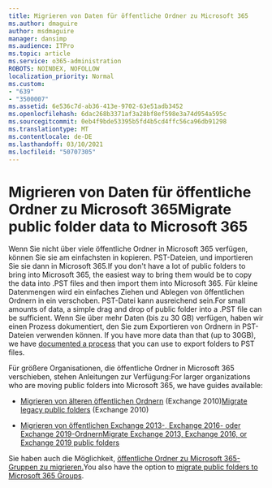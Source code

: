 ```yaml
---
title: Migrieren von Daten für öffentliche Ordner zu Microsoft 365
ms.author: dmaguire
author: msdmaguire
manager: dansimp
ms.audience: ITPro
ms.topic: article
ms.service: o365-administration
ROBOTS: NOINDEX, NOFOLLOW
localization_priority: Normal
ms.custom:
- "639"
- "3500007"
ms.assetid: 6e536c7d-ab36-413e-9702-63e51adb3452
ms.openlocfilehash: 6dac268b3371af3a28bf8ef598e3a74d954a595c
ms.sourcegitcommit: 0eb4f9bde53395b5fd4b5cd4ffc56ca96db91298
ms.translationtype: MT
ms.contentlocale: de-DE
ms.lasthandoff: 03/10/2021
ms.locfileid: "50707305"
---
```

# <a name="migrate-public-folder-data-to-microsoft-365"></a><span data-ttu-id="ada0d-102">Migrieren von Daten für öffentliche Ordner zu Microsoft 365</span><span class="sxs-lookup"><span data-stu-id="ada0d-102">Migrate public folder data to Microsoft 365</span></span>

<span data-ttu-id="ada0d-103">Wenn Sie nicht über viele öffentliche Ordner in Microsoft 365 verfügen, können Sie sie am einfachsten in kopieren. PST-Dateien, und importieren Sie sie dann in Microsoft 365.</span><span class="sxs-lookup"><span data-stu-id="ada0d-103">If you don't have a lot of public folders to bring into Microsoft 365, the easiest way to bring them would be to copy the data into .PST files and then import them into Microsoft 365.</span></span> <span data-ttu-id="ada0d-104">Für kleine Datenmengen wird ein einfaches Ziehen und Ablegen von öffentlichen Ordnern in ein verschoben. PST-Datei kann ausreichend sein.</span><span class="sxs-lookup"><span data-stu-id="ada0d-104">For small amounts of data, a simple drag and drop of public folder into a .PST file can be sufficient.</span></span> <span data-ttu-id="ada0d-105">Wenn Sie über mehr Daten (bis zu 30 GB) verfügen, haben wir einen Prozess dokumentiert, den Sie zum Exportieren von Ordnern in PST-Dateien verwenden können. [](https://technet.microsoft.com/library/dn874017%28v=exchg.150%29.aspx)</span><span class="sxs-lookup"><span data-stu-id="ada0d-105">If you have more data than that (up to 30GB), we have [documented a process](https://technet.microsoft.com/library/dn874017%28v=exchg.150%29.aspx) that you can use to export folders to PST files.</span></span>
  
<span data-ttu-id="ada0d-106">Für größere Organisationen, die öffentliche Ordner in Microsoft 365 verschieben, stehen Anleitungen zur Verfügung:</span><span class="sxs-lookup"><span data-stu-id="ada0d-106">For larger organizations who are moving public folders into Microsoft 365, we have guides available:</span></span>
  
- <span data-ttu-id="ada0d-107">[Migrieren von älteren öffentlichen Ordnern](https://docs.microsoft.com/exchange/collaboration-exo/public-folders/batch-migration-of-legacy-public-folders) (Exchange 2010)</span><span class="sxs-lookup"><span data-stu-id="ada0d-107">[Migrate legacy public folders](https://docs.microsoft.com/exchange/collaboration-exo/public-folders/batch-migration-of-legacy-public-folders) (Exchange 2010)</span></span>

- [<span data-ttu-id="ada0d-108">Migrieren von öffentlichen Exchange 2013-, Exchange 2016- oder Exchange 2019-Ordnern</span><span class="sxs-lookup"><span data-stu-id="ada0d-108">Migrate Exchange 2013, Exchange 2016, or Exchange 2019 public folders</span></span>](https://docs.microsoft.com/Exchange/collaboration/public-folders/migrate-to-exchange-online)

<span data-ttu-id="ada0d-109">Sie haben auch die Möglichkeit, [öffentliche Ordner zu Microsoft 365-Gruppen zu migrieren.](https://docs.microsoft.com/exchange/collaboration-exo/public-folders/migrate-your-public-folders-to-microsoft-365-groups)</span><span class="sxs-lookup"><span data-stu-id="ada0d-109">You also have the option to [migrate public folders to Microsoft 365 Groups](https://docs.microsoft.com/exchange/collaboration-exo/public-folders/migrate-your-public-folders-to-microsoft-365-groups).</span></span>
  